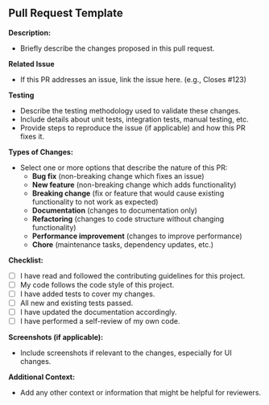 ## Pull Request Template

**Description:**

* Briefly describe the changes proposed in this pull request.

**Related Issue**
* If this PR addresses an issue, link the issue here. (e.g., Closes #123)

**Testing**

* Describe the testing methodology used to validate these changes.
* Include details about unit tests, integration tests, manual testing, etc.
* Provide steps to reproduce the issue (if applicable) and how this PR fixes it.

**Types of Changes:**

* Select one or more options that describe the nature of this PR:
    * **Bug fix** (non-breaking change which fixes an issue)
    * **New feature** (non-breaking change which adds functionality)
    * **Breaking change** (fix or feature that would cause existing functionality to not work as expected)
    * **Documentation** (changes to documentation only)
    * **Refactoring** (changes to code structure without changing functionality)
    * **Performance improvement** (changes to improve performance)
    * **Chore** (maintenance tasks, dependency updates, etc.)

**Checklist:**

* [ ] I have read and followed the contributing guidelines for this project.
* [ ] My code follows the code style of this project.
* [ ] I have added tests to cover my changes.
* [ ] All new and existing tests passed.
* [ ] I have updated the documentation accordingly.
* [ ] I have performed a self-review of my own code.

**Screenshots (if applicable):**

* Include screenshots if relevant to the changes, especially for UI changes.

**Additional Context:**

* Add any other context or information that might be helpful for reviewers.
